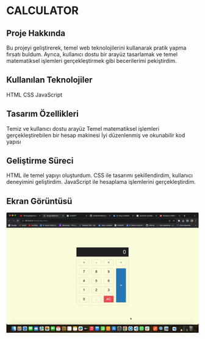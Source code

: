
<h1>CALCULATOR</h1>

<h2> Proje Hakkında </h2>

Bu projeyi geliştirerek, temel web teknolojilerini kullanarak pratik yapma fırsatı buldum. Ayrıca, kullanıcı dostu bir arayüz tasarlamak ve temel matematiksel işlemleri gerçekleştirmek gibi becerilerimi pekiştirdim.

<h2> Kullanılan Teknolojiler </h2>

HTML
CSS
JavaScript

<h2> Tasarım Özellikleri </h2>

Temiz ve kullanıcı dostu arayüz
Temel matematiksel işlemleri gerçekleştirebilen bir hesap makinesi
İyi düzenlenmiş ve okunabilir kod yapısı

<h2> Geliştirme Süreci </h2>

HTML ile temel yapıyı oluşturdum.
CSS ile tasarımı şekillendirdim, kullanıcı deneyimini geliştirdim.
JavaScript ile hesaplama işlemlerini gerçekleştirdim.

<h2> Ekran Görüntüsü </h2>

![](calculator.gif)
